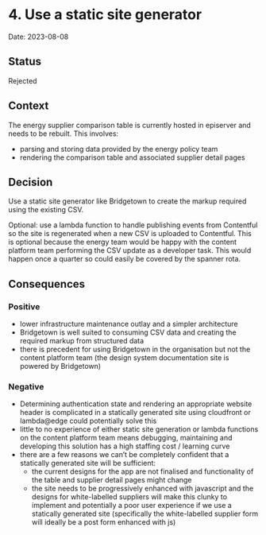 # 4. Use a static site generator

Date: 2023-08-08

## Status

Rejected

## Context

The energy supplier comparison table is currently hosted in episerver and needs to be rebuilt. This involves:

- parsing and storing data provided by the energy policy team
- rendering the comparison table and associated supplier detail pages

## Decision

Use a static site generator like Bridgetown to create the markup required using the existing CSV.

Optional: use a lambda function to handle publishing events from Contentful so the site is regenerated when a new CSV is uploaded to Contentful. This is optional because the energy team would be happy with the content platform team performing the CSV update as a developer task. This would happen once a quarter so could easily be covered by the spanner rota.

## Consequences

### Positive

- lower infrastructure maintenance outlay and a simpler architecture
- Bridgetown is well suited to consuming CSV data and creating the required markup from structured data
- there is precedent for using Bridgetown in the organisation but not the content platform team (the design system documentation site is powered by Bridgetown)

### Negative

- Determining authentication state and rendering an appropriate website header is complicated in a statically generated site using cloudfront or lambda@edge could potentially solve this
- little to no experience of either static site generation or lambda functions on the content platform team means debugging, maintaining and developing this solution has a high staffing cost / learning curve
- there are a few reasons we can’t be completely confident that a statically generated site will be sufficient:
  - the current designs for the app are not finalised and functionality of the table and supplier detail pages might change
  - the site needs to be progressively enhanced with javascript and the designs for white-labelled suppliers will make this clunky to implement and potentially a poor user experience if we use a statically generated site (specifically the white-labelled supplier form will ideally be a post form enhanced with js)
